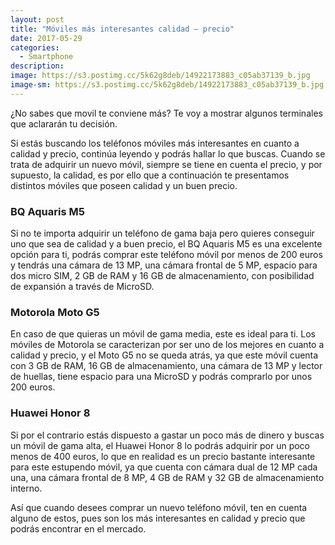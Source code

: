 ```yaml
---
layout: post
title: "Móviles más interesantes calidad – precio"
date: 2017-05-29
categories:
  - Smartphone
description: 
image: https://s3.postimg.cc/5k62g8deb/14922173883_c05ab37139_b.jpg
image-sm: https://s3.postimg.cc/5k62g8deb/14922173883_c05ab37139_b.jpg
---
```

¿No sabes que movil te conviene más? Te voy a mostrar algunos terminales que aclararán tu decisión.

<p>Si estás buscando los teléfonos móviles más interesantes en cuanto a calidad y precio, continúa leyendo y podrás hallar lo que buscas. Cuando se trata de adquirir un nuevo móvil, siempre se tiene en cuenta el precio, y por supuesto, la calidad, es por ello que a continuación te presentamos distintos móviles que poseen calidad y un buen precio.</p>

<h3>BQ Aquaris M5</h3>
<p>Si no te importa adquirir un teléfono de gama baja pero quieres conseguir uno que sea de calidad y a buen precio, el BQ Aquaris M5 es una excelente opción para ti, podrás comprar este teléfono móvil por menos de 200 euros y tendrás una cámara de 13 MP, una cámara frontal de 5 MP, espacio para dos micro SIM, 2 GB de RAM y 16 GB de almacenamiento, con posibilidad de expansión a través de MicroSD.</p>

<h3>Motorola Moto G5</h3>
<p>En caso de que quieras un móvil de gama media, este es ideal para ti. Los móviles de Motorola se caracterizan por ser uno de los mejores en cuanto a calidad y precio, y el Moto G5 no se queda atrás, ya que este móvil cuenta con 3 GB de RAM, 16 GB de almacenamiento, una cámara de 13 MP y lector de huellas, tiene espacio para una MicroSD y podrás comprarlo por unos 200 euros.</p>

<h3>Huawei Honor 8</h3>
<p>Si por el contrario estás dispuesto a gastar un poco más de dinero y buscas un móvil de gama alta, el Huawei Honor 8 lo podrás adquirir por un poco menos de 400 euros, lo que en realidad es un precio bastante interesante para este estupendo móvil, ya que cuenta con cámara dual de 12 MP cada una, una cámara frontal de 8 MP, 4 GB de RAM y 32 GB de almacenamiento interno.</p>
Así que cuando desees comprar un nuevo teléfono móvil, ten en cuenta alguno de estos, pues son los más interesantes en calidad y precio que podrás encontrar en el mercado.
